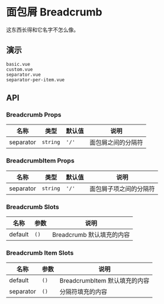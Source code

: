 # 面包屑 Breadcrumb

这东西长得和它名字不怎么像。

## 演示

```demo
basic.vue
custom.vue
separator.vue
separator-per-item.vue
```

## API

### Breadcrumb Props

| 名称      | 类型     | 默认值 | 说明               |
| --------- | -------- | ------ | ------------------ |
| separator | `string` | `'/'`  | 面包屑之间的分隔符 |

### BreadcrumbItem Props

| 名称      | 类型     | 默认值 | 说明                   |
| --------- | -------- | ------ | ---------------------- |
| separator | `string` | `'/'`  | 面包屑子项之间的分隔符 |

### Breadcrumb Slots

| 名称    | 参数 | 说明                      |
| ------- | ---- | ------------------------- |
| default | `()` | Breadcrumb 默认填充的内容 |

### Breadcrumb Item Slots

| 名称      | 参数 | 说明                          |
| --------- | ---- | ----------------------------- |
| default   | `()` | BreadcrumbItem 默认填充的内容 |
| separator | `()` | 分隔符填充的内容              |

